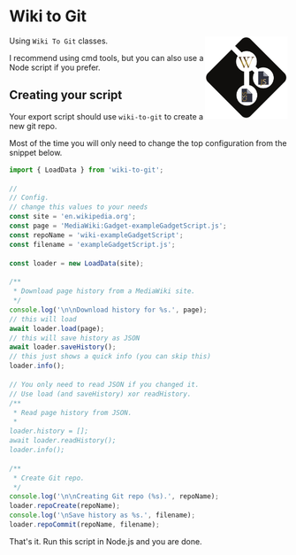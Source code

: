 Wiki to Git
==========================
<img align="right" width="150" height="150" src="https://raw.githubusercontent.com/Eccenux/wiki-to-git/main/assets/wiki-to-git-logo.svg">

Using `Wiki To Git` classes.

I recommend using cmd tools, but you can also use a Node script if you prefer.

## Creating your script

Your export script should use `wiki-to-git` to create a new git repo.

Most of the time you will only need to change the top configuration from the snippet below.
```js
import { LoadData } from 'wiki-to-git';

//
// Config.
// change this values to your needs
const site = 'en.wikipedia.org';
const page = 'MediaWiki:Gadget-exampleGadgetScript.js';
const repoName = 'wiki-exampleGadgetScript';
const filename = 'exampleGadgetScript.js';

const loader = new LoadData(site);

/**
 * Download page history from a MediaWiki site.
 */
console.log('\n\nDownload history for %s.', page);
// this will load
await loader.load(page);
// this will save history as JSON
await loader.saveHistory();
// this just shows a quick info (you can skip this)
loader.info();

// You only need to read JSON if you changed it.
// Use load (and saveHistory) xor readHistory.
/**
 * Read page history from JSON.
 *
loader.history = [];
await loader.readHistory();
loader.info();

/**
 * Create Git repo.
 */
console.log('\n\nCreating Git repo (%s).', repoName);
loader.repoCreate(repoName);
console.log('\nSave history as %s.', filename);
loader.repoCommit(repoName, filename);
```

That's it. Run this script in Node.js and you are done.
